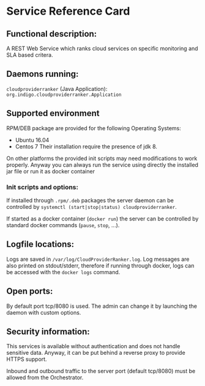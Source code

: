 # Service Reference Card


## Functional description:
A REST Web Service which ranks cloud services on specific monitoring and SLA based critera.


## Daemons running:

`cloudproviderranker` (Java Application): `org.indigo.cloudproviderranker.Application`

## Supported environment

RPM/DEB package are provided for the following Operating Systems:
- Ubuntu 16.04
- Centos 7
Their installation require the presence of jdk 8.

On other platforms the provided init scripts may need modifications to work properly. Anyway you can always run the service using directly the installed jar file or run it as docker container

### Init scripts and options:

If installed through `.rpm/.deb` packages the server daemon can be
controlled by `systemctl (start|stop|status) cloudproviderranker`.

If started as a docker container (`docker run`) the server can be
controlled by standard docker commands (`pause`, `stop`, ...).


## Logfile locations:

Logs are saved in `/var/log/CloudProviderRanker.log`. Log messages are
also printed on stdout/stderr, therefore if running through docker, logs
can be accessed with the `docker logs` command.


## Open ports:

By default port tcp/8080 is used. The admin can change it by launching
the daemon with custom options.


## Security information:

This services is available without authentication and does not handle sensitive data. Anyway, it can be put behind a reverse proxy to provide HTTPS support.

Inbound and outbound traffic to the server port (default tcp/8080) must be allowed from the Orchestrator.
